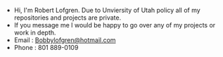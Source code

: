 - Hi, I'm Robert Lofgren. Due to Unviersity of Utah policy all of my repositories and projects are private.
- If you message me I would be happy to go over any of my projects or work in depth.
- Email : Bobbylofgren@hotmail.com
- Phone : 801 889-0109

<!---
u1427871/u1427871 is a ✨ special ✨ repository because its `README.md` (this file) appears on your GitHub profile.
You can click the Preview link to take a look at your changes.
--->
